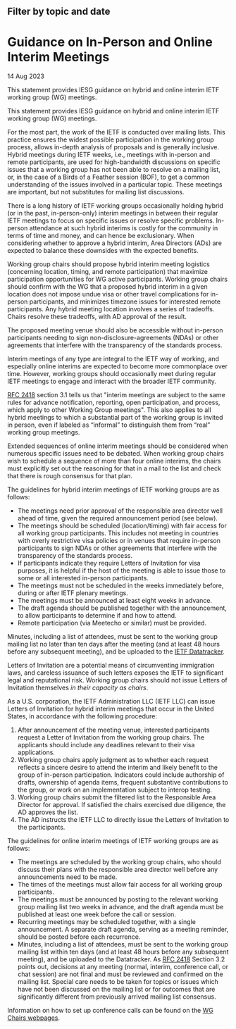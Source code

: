 Filter by topic and date
------------------------

Guidance on In-Person and Online Interim Meetings
=================================================

14 Aug 2023

This statement provides IESG guidance on hybrid and online interim IETF working group (WG) meetings.

This statement provides IESG guidance on hybrid and online interim IETF working group (WG) meetings.

For the most part, the work of the IETF is conducted over mailing lists. This practice ensures the widest possible participation in the working group process, allows in-depth analysis of proposals and is generally inclusive. Hybrid meetings during IETF weeks, i.e., meetings with in-person and remote participants, are used for high-bandwidth discussions on specific issues that a working group has not been able to resolve on a mailing list, or, in the case of a Birds of a Feather session (BOF), to get a common understanding of the issues involved in a particular topic. These meetings are important, but not substitutes for mailing list discussions.

There is a long history of IETF working groups occasionally holding hybrid (or in the past, in-person-only) interim meetings in between their regular IETF meetings to focus on specific issues or resolve specific problems. In-person attendance at such hybrid interims is costly for the community in terms of time and money, and can hence be exclusionary. When considering whether to approve a hybrid interim, Area Directors (ADs) are expected to balance these downsides with the expected benefits.

Working group chairs should propose hybrid interim meeting logistics (concerning location, timing, and remote participation) that maximize participation opportunities for WG active participants. Working group chairs should confirm with the WG that a proposed hybrid interim in a given location does not impose undue visa or other travel complications for in-person participants, and minimizes timezone issues for interested remote participants. Any hybrid meeting location involves a series of tradeoffs. Chairs resolve these tradeoffs, with AD approval of the result.

The proposed meeting venue should also be accessible without in-person participants needing to sign non-disclosure-agreements (NDAs) or other agreements that interfere with the transparency of the standards process.

Interim meetings of any type are integral to the IETF way of working, and especially online interims are expected to become more commonplace over time. However, working groups should occasionally meet during regular IETF meetings to engage and interact with the broader IETF community.

[RFC 2418](https://www.rfc-editor.org/rfc/rfc2418.html) section 3.1 tells us that "interim meetings are subject to the same rules for advance notification, reporting, open participation, and process, which apply to other Working Group meetings". This also applies to all hybrid meetings to which a substantial part of the working group is invited in person, even if labeled as “informal” to distinguish them from “real” working group meetings.

Extended sequences of online interim meetings should be considered when numerous specific issues need to be debated. When working group chairs wish to schedule a sequence of more than four online interims, the chairs must explicitly set out the reasoning for that in a mail to the list and check that there is rough consensus for that plan.

The guidelines for hybrid interim meetings of IETF working groups are as follows:

* The meetings need prior approval of the responsible area director well ahead of time, given the required announcement period (see below).
* The meetings should be scheduled (location/timing) with fair access for all working group participants. This includes not meeting in countries with overly restrictive visa policies or in venues that require in-person participants to sign NDAs or other agreements that interfere with the transparency of the standards process.
* If participants indicate they require Letters of Invitation for visa purposes, it is helpful if the host of the meeting is able to issue those to some or all interested in-person participants.
* The meetings must not be scheduled in the weeks immediately before, during or after IETF plenary meetings.
* The meetings must be announced at least eight weeks in advance.
* The draft agenda should be published together with the announcement, to allow participants to determine if and how to attend.
* Remote participation (via Meetecho or similar) must be provided.

Minutes, including a list of attendees, must be sent to the working group mailing list no later than ten days after the meeting (and at least 48 hours before any subsequent meeting), and be uploaded to the [IETF Datatracker](https://datatracker.ietf.org/).

Letters of Invitation are a potential means of circumventing immigration laws, and careless issuance of such letters exposes the IETF to significant legal and reputational risk. Working group chairs should not issue Letters of Invitation themselves *in their capacity as chairs*.

As a U.S. corporation, the IETF Administration LLC (IETF LLC) can issue Letters of Invitation for hybrid interim meetings that occur in the United States, in accordance with the following procedure:

1. After announcement of the meeting venue, interested participants request a Letter of Invitation from the working group chairs. The applicants should include any deadlines relevant to their visa applications.
2. Working group chairs apply judgment as to whether each request reflects a sincere desire to attend the interim and likely benefit to the group of in-person participation. Indicators could include authorship of drafts, ownership of agenda items, frequent substantive contributions to the group, or work on an implementation subject to interop testing.
3. Working group chairs submit the filtered list to the Responsible Area Director for approval. If satisfied the chairs exercised due diligence, the AD approves the list.
4. The AD instructs the IETF LLC to directly issue the Letters of Invitation to the participants.

The guidelines for online interim meetings of IETF working groups are as follows:

* The meetings are scheduled by the working group chairs, who should discuss their plans with the responsible area director well before any announcements need to be made.
* The times of the meetings must allow fair access for all working group participants.
* The meetings must be announced by posting to the relevant working group mailing list two weeks in advance, and the draft agenda must be published at least one week before the call or session.
* Recurring meetings may be scheduled together, with a single announcement. A separate draft agenda, serving as a meeting reminder, should be posted before each recurrence.
* Minutes, including a list of attendees, must be sent to the working group mailing list within ten days (and at least 48 hours before any subsequent meeting), and be uploaded to the Datatracker.
As [RFC 2418](https://www.rfc-editor.org/rfc/rfc2418.html) Section 3.2 points out, decisions at any meeting (normal, interim, conference call, or chat session) are not final and must be reviewed and confirmed on the mailing list. Special care needs to be taken for topics or issues which have not been discussed on the mailing list or for outcomes that are significantly different from previously arrived mailing list consensus.

Information on how to set up conference calls can be found on the [WG Chairs webpages](https://chairs.ietf.org/).

